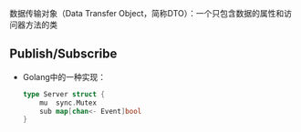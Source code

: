 数据传输对象（Data Transfer Object，简称DTO）：一个只包含数据的属性和访问器方法的类

## Publish/Subscribe

+ Golang中的一种实现：
	```go
	type Server struct {
		mu  sync.Mutex
		sub map[chan<- Event]bool
	}
	```

